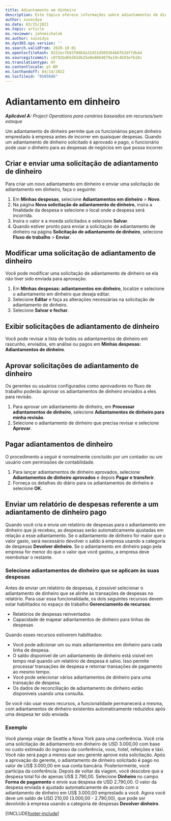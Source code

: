 ```yaml
---
title: Adiantamento em dinheiro
description: Este tópico oferece informações sobre adiantamentos de dinheiro.
author: suvaidya
ms.date: 03/25/2021
ms.topic: article
ms.reviewer: johnmichalak
ms.author: suvaidya
ms.dyn365.ops.version: ''
ms.search.validFrom: 2020-10-01
ms.openlocfilehash: 8151ecfb83f0d6da32451d509364b8f63dffdb4d
ms.sourcegitcommit: c0792bd65d92db25e0e8864879a19c4b93efb10c
ms.translationtype: HT
ms.contentlocale: pt-BR
ms.lasthandoff: 04/14/2022
ms.locfileid: "8585686"
---
```

# <a name="cash-advance"></a>Adiantamento em dinheiro

_**Aplicável A:** Project Operations para cenários baseados em recursos/sem estoque_

Um adiantamento de dinheiro permite que os funcionários peçam dinheiro emprestado à empresa antes de incorrer em quaisquer despesas. Quando um adiantamento de dinheiro solicitado é aprovado e pago, o funcionário pode usar o dinheiro para as despesas de negócios em que possa incorrer. 

## <a name="create-and-submit-a-cash-advance-request"></a>Criar e enviar uma solicitação de adiantamento de dinheiro
Para criar um novo adiantamento em dinheiro e enviar uma solicitação de adiantamento em dinheiro, faça o seguinte: 

1. Em **Minhas despesas**, selecione **Adiantamentos em dinheiro** > **Novo**. 
2. Na página **Nova solicitação de adiantamento de dinheiro**, insira a finalidade da despesa e selecione o local onde a despesa será incorrida.
3. Insira o valor e a moeda solicitados e selecione **Salvar**. 
4. Quando estiver pronto para enviar a solicitação de adiantamento de dinheiro na página **Solicitação de adiantamento de dinheiro**, selecione **Fluxo de trabalho** > **Enviar**.

## <a name="modify-a-cash-advance-request"></a>Modificar uma solicitação de adiantamento de dinheiro

Você pode modificar uma solicitação de adiantamento de dinheiro se ela não tiver sido enviada para aprovação.

1. Em **Minhas despesas: adiantamentos em dinheiro**, localize e selecione o adiantamento em dinheiro que deseja editar.
2. Selecione **Editar** e faça as alterações necessárias na solicitação de adiantamento de dinheiro. 
3. Selecione **Salvar e fechar**.


## <a name="view-cash-advance-requests"></a>Exibir solicitações de adiantamento de dinheiro
Você pode revisar a lista de todos os adiantamentos de dinheiro em rascunho, enviados, em análise ou pagos em **Minhas despesas: Adiantamentos de dinheiro**. 

## <a name="approve-cash-advance-requests"></a>Aprovar solicitações de adiantamento de dinheiro

Os gerentes ou usuários configurados como aprovadores no fluxo de trabalho poderão aprovar os adiantamentos de dinheiro enviados a eles para revisão. 

1. Para aprovar um adiantamento de dinheiro, em **Processar adiantamentos de dinheiro**, selecione **Adiantamentos de dinheiro para minha revisão**.
2. Selecione o adiantamento de dinheiro que precisa revisar e selecione **Aprovar**.  

## <a name="pay-cash-advances"></a>Pagar adiantamentos de dinheiro 
O procedimento a seguir é normalmente concluído por um contador ou um usuário com permissões de contabilidade.

1. Para lançar adiantamentos de dinheiro aprovados, selecione **Adiantamentos de dinheiro aprovados** e depois **Pagar e transferir**.  
2. Forneça os detalhes do diário para os adiantamentos de dinheiro e selecione **OK**. 

## <a name="submit-an-expense-report-against-a-paid-cash-advance"></a>Enviar um relatório de despesas referente a um adiantamento de dinheiro pago 

Quando você cria e envia um relatório de despesas para o adiantamento em dinheiro que já recebeu, as despesas serão automaticamente ajustadas em relação a esse adiantamento. Se o adiantamento de dinheiro for maior que o valor gasto, será necessário devolver o saldo à empresa usando a categoria de despesas **Devolver dinheiro**. Se o adiantamento em dinheiro pago pela empresa for menor do que o valor que você gastou, a empresa deve reembolsar o restante. 

### <a name="select-cash-advances-that-apply-to-your-expenses"></a>Selecione adiantamentos de dinheiro que se aplicam às suas despesas
Antes de enviar um relatório de despesas, é possível selecionar o adiantamento de dinheiro que se alinhe às transações de despesas no relatório. Para usar essa funcionalidade, os dois seguintes recursos devem estar habilitados no espaço de trabalho **Gerenciamento de recursos**:

  - Relatórios de despesas reinventados
  - Capacidade de mapear adiantamentos de dinheiro para linhas de despesas
 
 Quando esses recursos estiverem habilitados:
 
  - Você pode adicionar um ou mais adiantamentos em dinheiro para cada linha de despesa.
  - O saldo disponível de um adiantamento de dinheiro está visível em tempo real quando um relatório de despesa é salvo. Isso permite processar transações de despesa e retornar transações de pagamento ao mesmo tempo.
  - Você pode selecionar vários adiantamentos de dinheiro para uma transação de despesa.
  - Os dados de reconciliação de adiantamento de dinheiro estão disponíveis usando uma consulta. 
 
Se você não usar esses recursos, a funcionalidade permanecerá a mesma, com adiantamentos de dinheiro existentes automaticamente reduzidos após uma despesa ter sido enviada.

### <a name="example"></a>Exemplo 
Você planeja viajar de Seattle a Nova York para uma conferência. Você cria uma solicitação de adiantamento em dinheiro de USD 3.000,00 com base no custo estimado do ingresso da conferência, voos, hotel, refeições e táxi. Você não será pago a menos que seu gerente aprove esta solicitação. Após a aprovação do gerente, o adiantamento de dinheiro solicitado é pago no valor de US$ 3.000,00 em sua conta bancária. Posteriormente, você participa da conferência. Depois de voltar da viagem, você descobre que a despesa total foi de apenas US$ 2.790,00. Selecione **Dinheiro** no campo **Forma de pagamento** e envie sua despesa de USD 2.790,00. O valor da despesa enviada é ajustado automaticamente de acordo com o adiantamento de dinheiro em US$ 3.000,00 emprestado a você. Agora você deve um saldo de USD 210,00 (3.000,00 - 2.790,00), que pode ser devolvido à empresa usando a categoria de despesas **Devolver dinheiro**.



[!INCLUDE[footer-include](../includes/footer-banner.md)]
